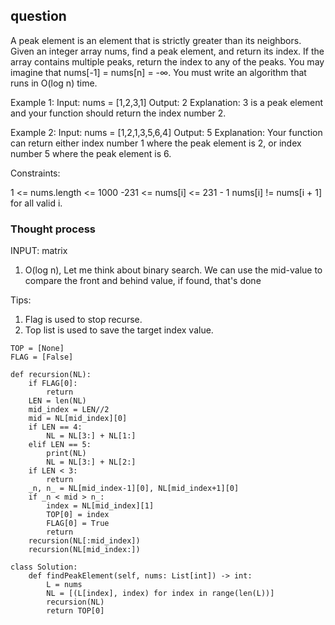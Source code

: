 ## question
A peak element is an element that is strictly greater than its neighbors.
Given an integer array nums, find a peak element, and return its index. If the array contains multiple peaks, return the index to any of the peaks.
You may imagine that nums[-1] = nums[n] = -∞.
You must write an algorithm that runs in O(log n) time.

Example 1:
Input: nums = [1,2,3,1]
Output: 2
Explanation: 3 is a peak element and your function should return the index number 2.

Example 2:
Input: nums = [1,2,1,3,5,6,4]
Output: 5
Explanation: Your function can return either index number 1 where the peak element is 2, or index number 5 where the peak element is 6.

Constraints:

1 <= nums.length <= 1000
-231 <= nums[i] <= 231 - 1
nums[i] != nums[i + 1] for all valid i.

### Thought process
INPUT: matrix

1. O(log n), Let me think about binary search. We can use the mid-value to compare the front and behind value, if found, that's done

Tips:
1. Flag is used to stop recurse.
2. Top list is used to save the target index value.
```
TOP = [None]
FLAG = [False]

def recursion(NL):
    if FLAG[0]:
        return
    LEN = len(NL) 
    mid_index = LEN//2
    mid = NL[mid_index][0]
    if LEN == 4:
        NL = NL[3:] + NL[1:]
    elif LEN == 5:
        print(NL)
        NL = NL[3:] + NL[2:]
    if LEN < 3:
        return
    _n, n_ = NL[mid_index-1][0], NL[mid_index+1][0]
    if _n < mid > n_: 
        index = NL[mid_index][1]
        TOP[0] = index
        FLAG[0] = True
        return
    recursion(NL[:mid_index])
    recursion(NL[mid_index:])

class Solution:
    def findPeakElement(self, nums: List[int]) -> int:
        L = nums
        NL = [(L[index], index) for index in range(len(L))]
        recursion(NL)
        return TOP[0]
```
